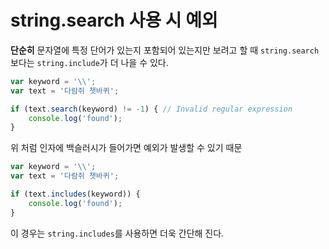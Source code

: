 # string.search 사용 시 예외

**단순히** 문자열에 특정 단어가 있는지 포함되어 있는지만 보려고 할 때
```string.search``` 보다는 ```string.include```가 더 나을 수 있다.

```javascript
var keyword = '\\';
var text = '다람쥐 챗바퀴';

if (text.search(keyword) != -1) { // Invalid regular expression
    console.log('found');
}
```

위 처럼 인자에 백슬러시가 들어가면 예외가 발생할 수 있기 때문

```javascript
var keyword = '\\';
var text = '다람쥐 챗바퀴';

if (text.includes(keyword)) {
    console.log('found');
}
```

이 경우는 ```string.includes```를 사용하면 더욱 간단해 진다.
